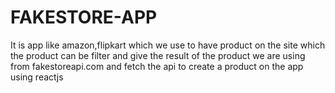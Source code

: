 # FAKESTORE-APP
It is app like amazon,flipkart which we use to have product on the site which the product can be filter and give the result of  the product we are using from fakestoreapi.com and fetch the api  to create a product on the app using reactjs 
